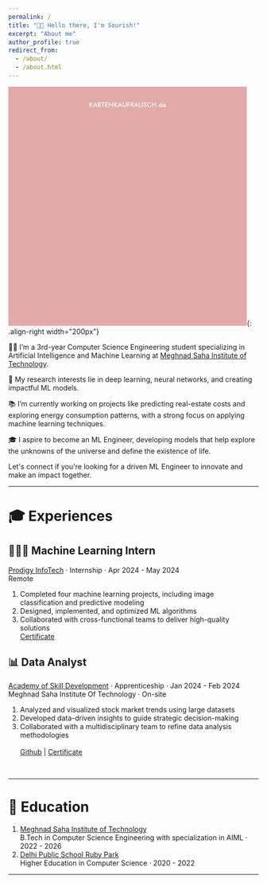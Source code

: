 ```yaml
---
permalink: /
title: "👋🏼 Hello there, I'm Sourish!"
excerpt: "About me"
author_profile: true
redirect_from: 
  - /about/
  - /about.html
---
```




![ML](/images/giphy.webp){: .align-right width="200px"}

👨‍💻 I’m a 3rd-year Computer Science Engineering student specializing in Artificial Intelligence and Machine Learning at [Meghnad Saha Institute of Technology](https://www.linkedin.com/school/meghnadsahainstituteoftechnology/).

🔬 My research interests lie in deep learning, neural networks, and creating impactful ML models.

📚 I’m currently working on projects like predicting real-estate costs and exploring energy consumption patterns, with a strong focus on applying machine learning techniques.

🎓 I aspire to become an ML Engineer, developing models that help explore the unknowns of the universe and define the existence of life.

Let's connect if you're looking for a driven ML Engineer to innovate and make an impact together.

<hr>

# 🎓 Experiences <br>
## 🧑🏼‍💻 Machine Learning Intern <br>
[Prodigy InfoTech](https://www.linkedin.com/company/prodigy-infotech/) · Internship · Apr 2024 - May 2024 <br>
Remote <br>
1. Completed four machine learning projects, including image classification and predictive modeling
1. Designed, implemented, and optimized ML algorithms
1. Collaborated with cross-functional teams to deliver high-quality solutions <br>
[Certificate](https://drive.google.com/file/d/1Bm0SkUWhtAguFByzbxeUJNCFfG8pfwhw/view)

## 📊 Data Analyst <br>
[Academy of Skill Development](https://www.linkedin.com/company/asdindia/) · Apprenticeship · Jan 2024 - Feb 2024 <br>
Meghnad Saha Institute Of Technology · On-site <br>
1. Analyzed and visualized stock market trends using large datasets
1. Developed data-driven insights to guide strategic decision-making
1. Collaborated with a multidisciplinary team to refine data analysis methodologies <br>  
[Github](https://github.com/Nexalyze/Data-Analysis-of-NIFTY-50-Dataset) | [Certificate](https://drive.google.com/file/d/1SuaJ0b2P5EgZkDH_D8b4AQpKMd0qZIxT/view)
<br>
<hr>

# 🏫 Education
1. [Meghnad Saha Institute of Technology](https://www.linkedin.com/school/meghnadsahainstituteoftechnology/)<br>
B.Tech in Computer Science Engineering with specialization in AIML · 2022 - 2026
1. [Delhi Public School Ruby Park](https://www.linkedin.com/school/delhi-public-school-ruby-park/)<br>
Higher Education in Computer Science · 2020 - 2022
<hr>







